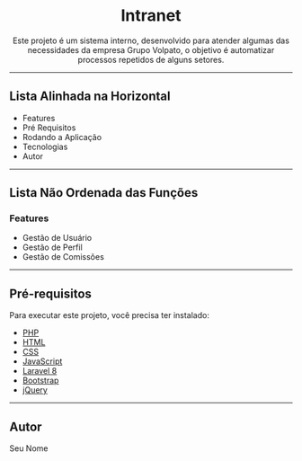 # <h1 align="center">Intranet</h1>

<p align="center">Este projeto é um sistema interno, desenvolvido para atender algumas das necessidades da empresa Grupo Volpato, o objetivo é automatizar processos repetidos de alguns setores.</p>

---

## Lista Alinhada na Horizontal

- Features
- Pré Requisitos
- Rodando a Aplicação
- Tecnologias
- Autor

---

## Lista Não Ordenada das Funções

### Features

- Gestão de Usuário
- Gestão de Perfil
- Gestão de Comissões

---

## Pré-requisitos

Para executar este projeto, você precisa ter instalado:

- [PHP](https://www.php.net/)
- [HTML](https://developer.mozilla.org/en-US/docs/Web/HTML)
- [CSS](https://developer.mozilla.org/en-US/docs/Web/CSS)
- [JavaScript](https://developer.mozilla.org/en-US/docs/Web/JavaScript)
- [Laravel 8](https://laravel.com/)
- [Bootstrap](https://getbootstrap.com/)
- [jQuery](https://jquery.com/)

---

## Autor

Seu Nome
